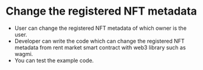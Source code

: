 # Change the registered NFT metadata

* User can change the registered NFT metadata of which owner is the user.
* Developer can write the code which can change the registered NFT metadata from rent market smart contract with web3 library such as wagmi.
* You can test the example code.
